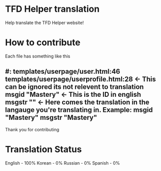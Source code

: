 # TFD Helper translation
Help translate the TFD Helper website!

# How to contribute
Each file has something like this

#: templates/userpage/user.html:46 templates/userpage/userprofile.html:28 <- This can be ignored its not relevent to translation
msgid "Mastery" <- This is the ID in english
msgstr "" <- Here comes the translation in the langauge you're translating in.
Example:
msgid "Mastery"
msgstr "Mastery"
--
Thank you for contributing

# Translation Status
English - 100%
Korean - 0%
Russian - 0%
Spanish - 0%
